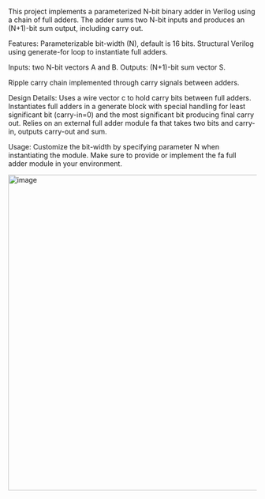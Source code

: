 This project implements a parameterized N-bit binary adder in Verilog using a chain of full adders. The adder sums two N-bit inputs and produces an (N+1)-bit sum output, including carry out.

Features:
Parameterizable bit-width (N), default is 16 bits.
Structural Verilog using generate-for loop to instantiate full adders.

Inputs: two N-bit vectors A and B.
Outputs: (N+1)-bit sum vector S.

Ripple carry chain implemented through carry signals between adders.

Design Details:
Uses a wire vector c to hold carry bits between full adders.
Instantiates full adders in a generate block with special handling for least significant bit (carry-in=0) and the most significant bit producing final carry out.
Relies on an external full adder module fa that takes two bits and carry-in, outputs carry-out and sum.

Usage:
Customize the bit-width by specifying parameter N when instantiating the module.
Make sure to provide or implement the fa full adder module in your environment.






<img width="749" height="639" alt="image" src="https://github.com/user-attachments/assets/67bda05b-fceb-40d1-9cd2-689da570da57" />
